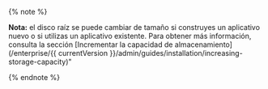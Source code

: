 {% note %}

**Nota:** el disco raíz se puede cambiar de tamaño si construyes un aplicativo nuevo o si utilizas un aplicativo existente. Para obtener más información, consulta la sección [Incrementar la capacidad de almacenamiento](/enterprise/{{ currentVersion }}/admin/guides/installation/increasing-storage-capacity)"

{% endnote %}
